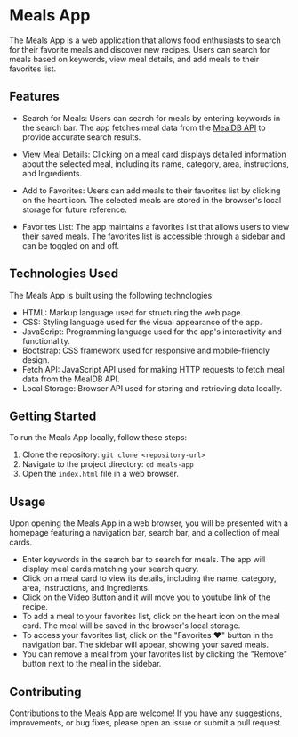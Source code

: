 # Meals App

The Meals App is a web application that allows food enthusiasts to search for their favorite meals and discover new recipes. 
Users can search for meals based on keywords, view meal details, and add meals to their favorites list.

## Features

- Search for Meals: Users can search for meals by entering keywords in the search bar. The app fetches meal data from the [MealDB API](https://www.themealdb.com/api.php) to provide accurate search results.

- View Meal Details: Clicking on a meal card displays detailed information about the selected meal, including its name, category, area, instructions, and Ingredients.

- Add to Favorites: Users can add meals to their favorites list by clicking on the heart icon. The selected meals are stored in the browser's local storage for future reference.

- Favorites List: The app maintains a favorites list that allows users to view their saved meals. The favorites list is accessible through a sidebar and can be toggled on and off.

## Technologies Used

The Meals App is built using the following technologies:

- HTML: Markup language used for structuring the web page.
- CSS: Styling language used for the visual appearance of the app.
- JavaScript: Programming language used for the app's interactivity and functionality.
- Bootstrap: CSS framework used for responsive and mobile-friendly design.
- Fetch API: JavaScript API used for making HTTP requests to fetch meal data from the MealDB API.
- Local Storage: Browser API used for storing and retrieving data locally.

## Getting Started

To run the Meals App locally, follow these steps:

1. Clone the repository: `git clone <repository-url>`
2. Navigate to the project directory: `cd meals-app`
3. Open the `index.html` file in a web browser.

## Usage

Upon opening the Meals App in a web browser, you will be presented with a homepage featuring a navigation bar, search bar, and a collection of meal cards.

- Enter keywords in the search bar to search for meals. The app will display meal cards matching your search query.
- Click on a meal card to view its details, including the name, category, area, instructions, and Ingredients.
- Click on the Video Button and it will move you to youtube link of the recipe.
- To add a meal to your favorites list, click on the heart icon on the meal card. The meal will be saved in the browser's local storage.
- To access your favorites list, click on the "Favorites ♥" button in the navigation bar. The sidebar will appear, showing your saved meals.
- You can remove a meal from your favorites list by clicking the "Remove" button next to the meal in the sidebar.

## Contributing

Contributions to the Meals App are welcome! If you have any suggestions, improvements, or bug fixes, please open an issue or submit a pull request.

